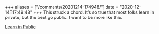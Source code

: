 +++
aliases = ["/comments/20201214-174948/"]
date = "2020-12-14T17:49:48"
+++
This struck a chord. It’s so true that most folks learn in private, but the best go public. I want to be more like this.

[Learn in Public](https://letterstoanewdeveloper.com/2020/12/14/learn-in-public/)


